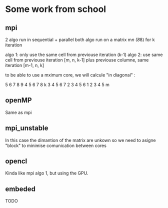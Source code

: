  
# Some work from school
## mpi
2 algo run in sequential + parallel
both algo run on a matrix m*n (8*8) for k iteration

algo 1: only use the same cell from previouse iteration (k-1)
algo 2: use same cell from previouse iteration [m, n, k-1] plus previouse columne, same iteration [m-1, n, k]

to be able to use a mximum core, we will calcule "in diagonal" :

  5 6 7 8 9
  4 5 6 7 8
k 3 4 5 6 7
  2 3 4 5 6
  1 2 3 4 5
     m 

## openMP
Same as mpi

## mpi_unstable
In this case the dimantion of the matrix are unkown so we need to asigne "block" to minimise comunication between cores

## opencl
Kinda like mpi algo 1, but using the GPU.

## embeded
TODO
